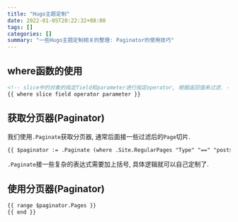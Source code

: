 ```yaml
---
title: "Hugo主题定制"
date: 2022-01-05T20:22:32+08:00
tags: []
categories: []
summary: "一些Hugo主题定制相关的整理: Paginator的使用技巧"
---
```


## where函数的使用

```html
<!-- slice中的对象的指定field和parameter进行指定operator, 根据返回值来过滤. -->
{{ where slice field operator parameter }}
```

## 获取分页器(Paginator)

我们使用`.Paginate`获取分页器, 通常后面接一些过滤后的`Page`切片.

```html
{{ $paginator := .Paginate (where .Site.RegularPages "Type" "==" "posts") }}
```

`.Paginate`接一些复杂的表达式需要加上括号, 具体逻辑就可以自己定制了.

## 使用分页器(Paginator)

```html
{{ range $paginator.Pages }}
{{ end }}
```
